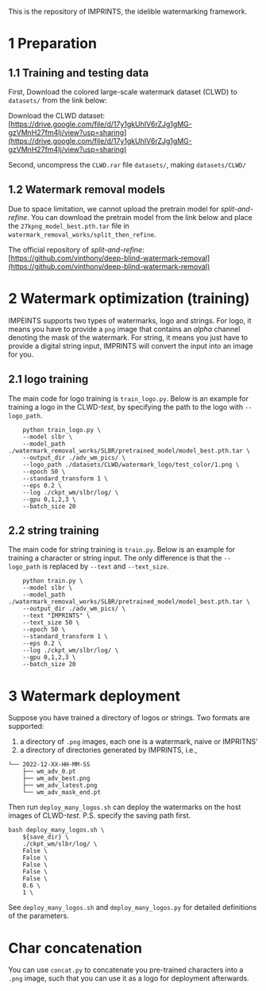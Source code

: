 This is the repository of IMPRINTS, the idelible watermarking framework.

# 1 Preparation

## 1.1 Training and testing data

First, Download the colored large-scale watermark dataset (CLWD) to `datasets/` from the link below:

Download the CLWD dataset: [https://drive.google.com/file/d/17y1gkUhIV6rZJg1gMG-gzVMnH27fm4Ij/view?usp=sharing](https://drive.google.com/file/d/17y1gkUhIV6rZJg1gMG-gzVMnH27fm4Ij/view?usp=sharing)

Second, uncompress the `CLWD.rar` file `datasets/`, making `datasets/CLWD/`

## 1.2 Watermark removal models

Due to space limitation, we cannot upload the pretrain model for *split-and-refine*. You can download the pretrain model from the link below and place the `27kpng_model_best.pth.tar` file in `watermark_removal_works/split_then_refine`.

The official repository of *split-and-refine*: [https://github.com/vinthony/deep-blind-watermark-removal](https://github.com/vinthony/deep-blind-watermark-removal)


# 2 Watermark optimization (training)

IMPEINTS supports two types of watermarks, logo and strings. For logo, it means you have to provide a `png` image that contains an *alpha* channel denoting the mask of the watermark. For string, it means you just have to provide a digital string input, IMPRINTS will convert the input into an image for you.

## 2.1 logo training

The main code for logo training is `train_logo.py`. Below is an example for training a logo in the CLWD-*test*, by specifying the path to the logo with `--logo_path`.

```shell
    python train_logo.py \
    --model slbr \
    --model_path ./watermark_removal_works/SLBR/pretrained_model/model_best.pth.tar \
    --output_dir ./adv_wm_pics/ \
    --logo_path ./datasets/CLWD/watermark_logo/test_color/1.png \
    --epoch 50 \
    --standard_transform 1 \
    --eps 0.2 \
    --log ./ckpt_wm/slbr/log/ \
    --gpu 0,1,2,3 \
    --batch_size 20
```

## 2.2 string training

The main code for string training is `train.py`. Below is an example for training a character or string input. The only difference is that the `--logo_path` is replaced by `--text` and `--text_size`.

```shell
    python train.py \
    --model slbr \
    --model_path ./watermark_removal_works/SLBR/pretrained_model/model_best.pth.tar \
    --output_dir ./adv_wm_pics/ \
    --text "IMPRINTS" \
    --text_size 50 \
    --epoch 50 \
    --standard_transform 1 \
    --eps 0.2 \
    --log ./ckpt_wm/slbr/log/ \
    --gpu 0,1,2,3 \
    --batch_size 20
```

# 3 Watermark deployment

Suppose you have trained a directory of logos or strings. Two formats are supported:

1. a directory of `.png` images, each one is a watermark, naive or IMPRITNS'
2. a directory of directories generated by IMPRINTS, i.e.,

```shell
└── 2022-12-XX-HH-MM-SS
    ├── wm_adv_0.pt
    ├── wm_adv_best.png
    ├── wm_adv_latest.png
    └── wm_adv_mask_end.pt
```

Then run `deploy_many_logos.sh` can deploy the watermarks on the host images of CLWD-*test*. P.S. specify the saving path first.

```shell
bash deploy_many_logos.sh \
    ${save_dir} \
    ./ckpt_wm/slbr/log/ \
    False \
    False \
    False \
    False \
    False \
    0.6 \
    1 \
```

See `deploy_many_logos.sh` and `deploy_many_logos.py` for detailed definitions of the parameters.

# Char concatenation

You can use `concat.py` to concatenate you pre-trained characters into a `.png` image, such that you can use it as a logo for deployment afterwards.
